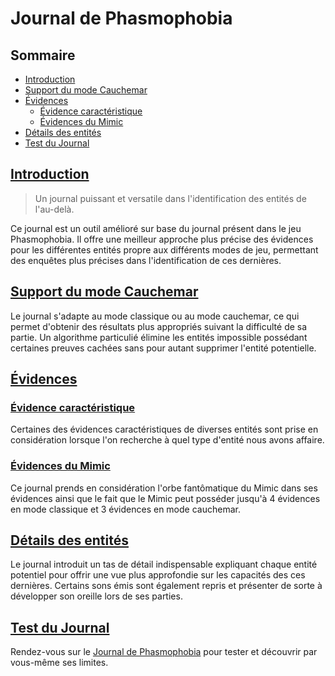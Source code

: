 # Journal de Phasmophobia

## Sommaire

- [Introduction](#introduction)
- [Support du mode Cauchemar](#support-du-mode-Cauchemar)
- [Évidences](#évidences)
    - [Évidence caractéristique](#évidence-caractéristique)
    - [Évidences du Mimic](#évidences-du-Mimic)
- [Détails des entités](#détails-des-entités)
- [Test du Journal](#test-du-Journal)


## [Introduction](#introduction)

> Un journal puissant et versatile dans l'identification des entités de l'au-delà.

Ce journal est un outil amélioré sur base du journal présent dans le jeu Phasmophobia.
Il offre une meilleur approche plus précise des évidences pour les différentes entités propre aux différents modes de jeu, permettant des enquêtes plus précises dans l'identification de ces dernières.


## [Support du mode Cauchemar](#support-du-mode-Cauchemar)

Le journal s'adapte au mode classique ou au mode cauchemar, ce qui permet d'obtenir des résultats plus appropriés suivant la difficulté de sa partie.
Un algorithme particulié élimine les entités impossible possédant certaines preuves cachées sans pour autant supprimer l'entité potentielle.


## [Évidences](#évidences)


### [Évidence caractéristique](#évidence-caractéristique)

Certaines des évidences caractéristiques de diverses entités sont prise en considération lorsque l'on recherche à quel type d'entité nous avons affaire.


### [Évidences du Mimic](#évidences-du-Mimic)

Ce journal prends en considération l'orbe fantômatique du Mimic dans ses évidences ainsi que le fait que le Mimic peut posséder jusqu'à 4 évidences en mode classique et 3 évidences en mode cauchemar.


## [Détails des entités](#détails-des-entités)

Le journal introduit un tas de détail indispensable expliquant chaque entité potentiel pour offrir une vue plus approfondie sur les capacités des ces dernières.
Certains sons émis sont également repris et présenter de sorte à développer son oreille lors de ses parties.


## [Test du Journal](#test-du-Journal)

Rendez-vous sur le [Journal de Phasmophobia](https://raw.githack.com/FriquetLuca/phasmo-calculator/master/index.html) pour tester et découvrir par vous-même ses limites.